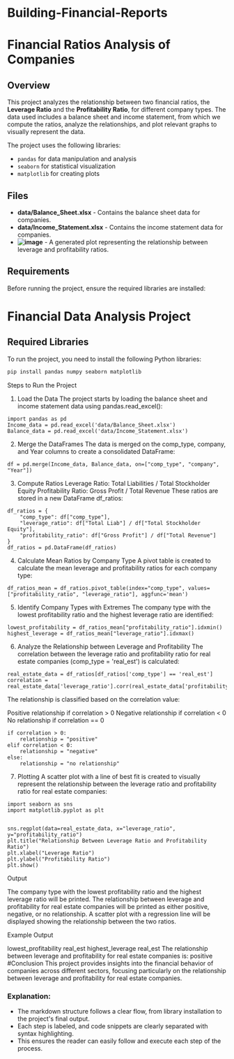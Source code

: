 # Building-Financial-Reports

# Financial Ratios Analysis of Companies

## Overview

This project analyzes the relationship between two financial ratios, the **Leverage Ratio** and the **Profitability Ratio**, for different company types. The data used includes a balance sheet and income statement, from which we compute the ratios, analyze the relationships, and plot relevant graphs to visually represent the data.

The project uses the following libraries:
- `pandas` for data manipulation and analysis
- `seaborn` for statistical visualization
- `matplotlib` for creating plots

## Files

- **data/Balance_Sheet.xlsx** - Contains the balance sheet data for companies.
- **data/Income_Statement.xlsx** - Contains the income statement data for companies.
- **![image](https://github.com/user-attachments/assets/b64f1a39-035c-42d5-ac59-904a2b2b503d)** - A generated plot representing the relationship between leverage and profitability ratios.

## Requirements

Before running the project, ensure the required libraries are installed:

# Financial Data Analysis Project

## Required Libraries
To run the project, you need to install the following Python libraries:

```bash
pip install pandas numpy seaborn matplotlib
````
Steps to Run the Project
1. Load the Data
The project starts by loading the balance sheet and income statement data using pandas.read_excel():

````
import pandas as pd
Income_data = pd.read_excel('data/Balance_Sheet.xlsx')
Balance_data = pd.read_excel('data/Income_Statement.xlsx')
````
2. Merge the DataFrames
The data is merged on the comp_type, company, and Year columns to create a consolidated DataFrame:

````
df = pd.merge(Income_data, Balance_data, on=["comp_type", "company", "Year"])
````
3. Compute Ratios
Leverage Ratio: Total Liabilities / Total Stockholder Equity
Profitability Ratio: Gross Profit / Total Revenue
These ratios are stored in a new DataFrame df_ratios:

````
df_ratios = {
    "comp_type": df["comp_type"],
    "leverage_ratio": df["Total Liab"] / df["Total Stockholder Equity"],
    "profitability_ratio": df["Gross Profit"] / df["Total Revenue"]
}
df_ratios = pd.DataFrame(df_ratios)
````
4. Calculate Mean Ratios by Company Type
A pivot table is created to calculate the mean leverage and profitability ratios for each company type:

````
df_ratios_mean = df_ratios.pivot_table(index="comp_type", values=["profitability_ratio", "leverage_ratio"], aggfunc='mean')
````
5. Identify Company Types with Extremes
The company type with the lowest profitability ratio and the highest leverage ratio are identified:

````
lowest_profitability = df_ratios_mean["profitability_ratio"].idxmin()
highest_leverage = df_ratios_mean["leverage_ratio"].idxmax()
````
6. Analyze the Relationship between Leverage and Profitability
The correlation between the leverage ratio and profitability ratio for real estate companies (comp_type = 'real_est') is calculated:

````
real_estate_data = df_ratios[df_ratios['comp_type'] == 'real_est']
correlation = real_estate_data['leverage_ratio'].corr(real_estate_data['profitability_ratio'])
````
The relationship is classified based on the correlation value:

Positive relationship if correlation > 0
Negative relationship if correlation < 0
No relationship if correlation == 0
````
if correlation > 0:
    relationship = "positive"
elif correlation < 0:
    relationship = "negative"
else:
    relationship = "no relationship"
````
7. Plotting
A scatter plot with a line of best fit is created to visually represent the relationship between the leverage ratio and profitability ratio for real estate companies:

````
import seaborn as sns
import matplotlib.pyplot as plt


sns.regplot(data=real_estate_data, x="leverage_ratio", y="profitability_ratio")
plt.title("Relationship Between Leverage Ratio and Profitability Ratio")
plt.xlabel("Leverage Ratio")
plt.ylabel("Profitability Ratio")
plt.show()
````
Output


The company type with the lowest profitability ratio and the highest leverage ratio will be printed.
The relationship between leverage and profitability for real estate companies will be printed as either positive, negative, or no relationship.
A scatter plot with a regression line will be displayed showing the relationship between the two ratios.

Example Output


lowest_profitability real_est
highest_leverage real_est
The relationship between leverage and profitability for real estate companies is: positive
#Conclusion
This project provides insights into the financial behavior of companies across different sectors, focusing particularly on the relationship between leverage and profitability for real estate companies.



### Explanation:
- The markdown structure follows a clear flow, from library installation to the project's final output.
- Each step is labeled, and code snippets are clearly separated with syntax highlighting.
- This ensures the reader can easily follow and execute each step of the process.
